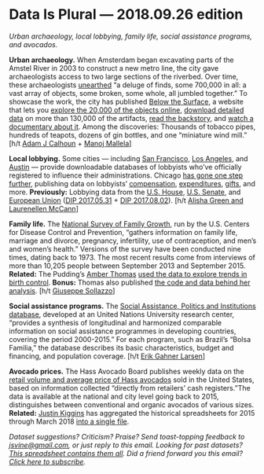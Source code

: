 Data Is Plural — 2018.09.26 edition
===================================

*Urban archaeology, local lobbying, family life, social assistance programs, and avocados.*


__Urban archaeology.__ When Amsterdam began excavating parts of the Amstel River in 2003 to construct a new metro line, the city gave archaeologists access to two large sections of the riverbed. Over time, these archaeologists [unearthed](https://belowthesurface.amsterdam/en/pagina/de-opgravingen-0) “a deluge of finds, some 700,000 in all: a vast array of objects, some broken, some whole, all jumbled together.” To showcase the work, the city has published [Below the Surface](https://belowthesurface.amsterdam/en), a website that lets you [explore the 20,000 of the objects online](https://belowthesurface.amsterdam/en/vondsten), [download detailed data](https://belowthesurface.amsterdam/en/pagina/publicaties-en-datasets) on more than 130,000 of the artifacts, [read the backstory](https://belowthesurface.amsterdam/en/pagina/de-opgravingen-index), and [watch a documentary about it](https://vimeo.com/274460486). Among the discoveries: Thousands of tobacco pipes, hundreds of teapots, dozens of gin bottles, and one “miniature wind mill.” [h/t [Adam J Calhoun](https://twitter.com/neuroecology/status/1012336008459882497) + [Manoj Mallela](https://twitter.com/mallelatweets/status/1012495477403803648)]


__Local lobbying.__ Some cities — including [San Francisco](https://sfethics.org/disclosures/lobbyist-disclosure), [Los Angeles](https://data.lacity.org/A-Well-Run-City/Registered-City-Lobbyists/j4zm-9kqu), and [Austin](https://data.austintexas.gov/City-Government/Lobbyists-Master-List-of-Lobbyists-Oracle-View-/96z6-upac) — provide downloadable databases of lobbyists who’ve officially registered to influence their administrations. Chicago [has gone one step further](https://digital.cityofchicago.org/index.php/improved-lobbyist-data/), publishing data on lobbyists’ [compensation](https://data.cityofchicago.org/Ethics/Lobbyist-Data-Compensation/dw2f-w78u), [expenditures](https://data.cityofchicago.org/Ethics/Lobbyist-Data-Expenditures-Large/xika-473c), [gifts](https://data.cityofchicago.org/Ethics/Lobbyist-Data-Gifts/5d79-9xqr), and more. __Previously:__ Lobbying data from the [U.S. House](http://disclosures.house.gov/ld/ldsearch.aspx), [U.S. Senate](https://www.senate.gov/legislative/Public_Disclosure/LDA_reports.htm), and [European Union](http://ec.europa.eu/transparencyregister/public/homePage.do?redir=false&locale=en) ([DIP 2017.05.31](https://tinyletter.com/data-is-plural/letters/data-is-plural-2017-05-31-edition) + [DIP 2017.08.02](https://tinyletter.com/data-is-plural/letters/data-is-plural-2017-08-02-edition)). [h/t [Alisha Green and Laurenellen McCann](https://sunlightfoundation.com/2013/04/04/the-landscape-of-municipal-lobbying-data/)]


__Family life.__ The [National Survey of Family Growth](https://www.cdc.gov/nchs/nsfg/about_nsfg.htm), run by the U.S. Centers for Disease Control and Prevention, “gathers information on family life, marriage and divorce, pregnancy, infertility, use of contraception, and men’s and women’s health.” Versions of the survey have been conducted nine times, dating back to 1973. The most recent results come from interviews of more than 10,205 people between September 2013 and September 2015. __Related:__ The Pudding’s [Amber Thomas](https://amber.rbind.io/) [used the data to explore trends in birth control](https://pudding.cool/2018/07/birth_control/). __Bonus:__ Thomas also published [the code and data behind her analysis](https://github.com/the-pudding/data/tree/master/birth-control). [h/t [Giuseppe Sollazzo](https://us5.campaign-archive.com/?u=77ecabbd32e97a6caa9d7d40b&id=4553ae1b07)]


__Social assistance programs.__ The [Social Assistance, Politics and Institutions database](https://www.wider.unu.edu/project/sapi-social-assistance-politics-and-institutions-database), developed at an United Nations University research center, “provides a synthesis of longitudinal and harmonized comparable information on social assistance programmes in developing countries, covering the period 2000-2015.” For each program, such as Brazil’s “Bolsa Familia,” the database describes its basic characteristics, budget and financing, and population coverage. [h/t [Erik Gahner Larsen](https://github.com/erikgahner/PolData)]


__Avocado prices.__ The Hass Avocado Board publishes weekly data on the [retail volume and average price of Hass avocados](http://www.hassavocadoboard.com/retail/volume-and-price-data) sold in the United States, based on information collected “directly from retailers’ cash registers.”The data is available at the national and city level going back to 2015, distinguishes between conventional and organic avocados of various sizes. __Related:__ [Justin Kiggins](http://www.justinkiggins.com/) has aggregated the historical spreadsheets for 2015 through March 2018 [into a single file](https://www.kaggle.com/neuromusic/avocado-prices).


*Dataset suggestions? Criticism? Praise? Send toast-topping feedback to <jsvine@gmail.com>, or just reply to this email. Looking for past datasets? [This spreadsheet contains them all](https://docs.google.com/spreadsheets/d/1wZhPLMCHKJvwOkP4juclhjFgqIY8fQFMemwKL2c64vk). Did a friend forward you this email? [Click here to subscribe](https://tinyletter.com/data-is-plural).*